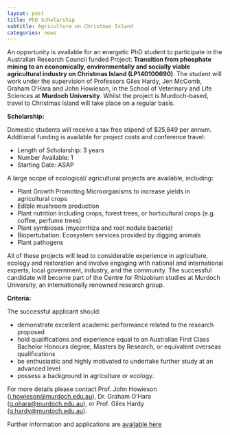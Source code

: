 ```yaml
---
layout: post
title: PhD Scholarship
subtitle: Agriculture on Christmas Island
categories: news
---
```


An opportunity is available for an energetic PhD student to participate in the Australian Research Council funded Project: **Transition from phosphate mining to an economically, environmentally and socially viable agricultural industry on Christmas Island (LP140100690)**. The student will work under the supervision of Professors Giles Hardy, Jen McComb, Graham O’Hara and John Howieson, in the School of Veterinary and Life Sciences at **Murdoch University**. Whilst the project is Murdoch-based, travel to Christmas Island will take place on a regular basis.

**Scholarship:**

Domestic students will receive a tax free stipend of $25,849 per annum. Additional funding is available for project costs and conference travel:
- Length of Scholarship: 3 years
- Number Available: 1
- Starting Date: ASAP

A large scope of ecological/ agricultural projects are available, including:
- Plant Growth Promoting Microorganisms to increase yields in agricultural crops
- Edible mushroom production
- Plant nutrition including crops, forest trees, or horticultural crops (e.g. coffee, perfume trees)
- Plant symbioses (mycorrhiza and root nodule bacteria)
- Biopertubation: Ecosystem services provided by digging animals
- Plant pathogens

All of these projects will lead to considerable experience in agriculture, ecology and restoration and involve engaging with national and international experts, local government, industry, and the community. The successful candidate will become part of the Centre for Rhizobium studies at Murdoch University, an internationally renowned research group.

**Criteria:**

The successful applicant should:
- demonstrate excellent academic performance related to the research proposed
- hold qualifications and experience equal to an Australian First Class Bachelor Honours degree, Masters by Research, or equivalent overseas qualifications
- be enthusiastic and highly motivated to undertake further study at an advanced level
- possess a background in agriculture or ecology.

For more details please contact Prof. John Howieson (j.howieson@murdoch.edu.au), Dr. Graham O’Hara (g.ohara@murdoch.edu.au), or Prof. Giles Hardy (g.hardy@murdoch.edu.au).

Further information and applications are [available here](http://our.murdoch.edu.au/Research-and-Development/Funding-and-scholarship-opportunities/Scholarship-opportunities/Murdoch-University-Scholarships/)
